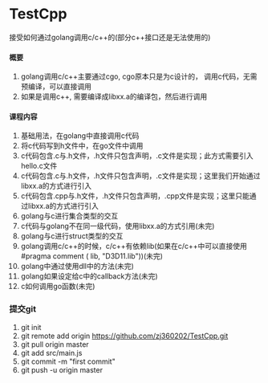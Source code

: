 # TestCpp
接受如何通过golang调用c/c++的(部分c++接口还是无法使用的)
#### 概要
1. golang调用c/c++主要通过cgo, cgo原本只是为c设计的， 调用c代码，无需预编译，可以直接调用
2. 如果是调用c++, 需要编译成libxx.a的编译包，然后进行调用
#### 课程内容
1. 基础用法，在golang中直接调用c代码
2. 将c代码写到h文件中，在go文件中调用
3. c代码包含.c与.h文件，.h文件只包含声明，.c文件是实现；此方式需要引入hello.c文件
4. c代码包含.c与.h文件，.h文件只包含声明，.c文件是实现；这里我们开始通过libxx.a的方式进行引入
5. c代码包含.cpp与.h文件，.h文件只包含声明，.cpp文件是实现；这里只能通过libxx.a的方式进行引入
6. golang与c进行集合类型的交互
7. c代码与golang不在同一级代码，使用libxx.a的方式引用(未完)
8. golang与c进行struct类型的交互
9. golang调用c/c++的时候，c/c++有依赖lib(如果在c/c++中可以直接使用#pragma comment ( lib, "D3D11.lib"))(未完)
10. golang中通过使用dll中的方法(未完)
11. golang如果设定给c中的callback方法(未完)
12. c如何调用go函数(未完)

### 提交git
1. git init
2. git remote add origin https://github.com/zj360202/TestCpp.git
3. git pull origin master
4. git add src/main.js
5. git commit -m "first commit"
6. git push -u origin master